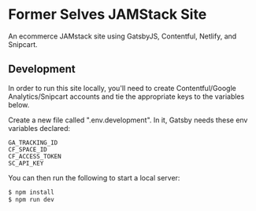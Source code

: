 # Former Selves JAMStack Site

An ecommerce JAMstack site using GatsbyJS, Contentful, Netlify, and Snipcart.

## Development

In order to run this site locally, you'll need to create Contentful/Google Analytics/Snipcart accounts and tie the appropriate keys to the variables below.

Create a new file called ".env.development". In it, Gatsby needs these env variables declared:

```
GA_TRACKING_ID
CF_SPACE_ID
CF_ACCESS_TOKEN
SC_API_KEY
```

You can then run the following to start a local server:

```bash
$ npm install
$ npm run dev
```
